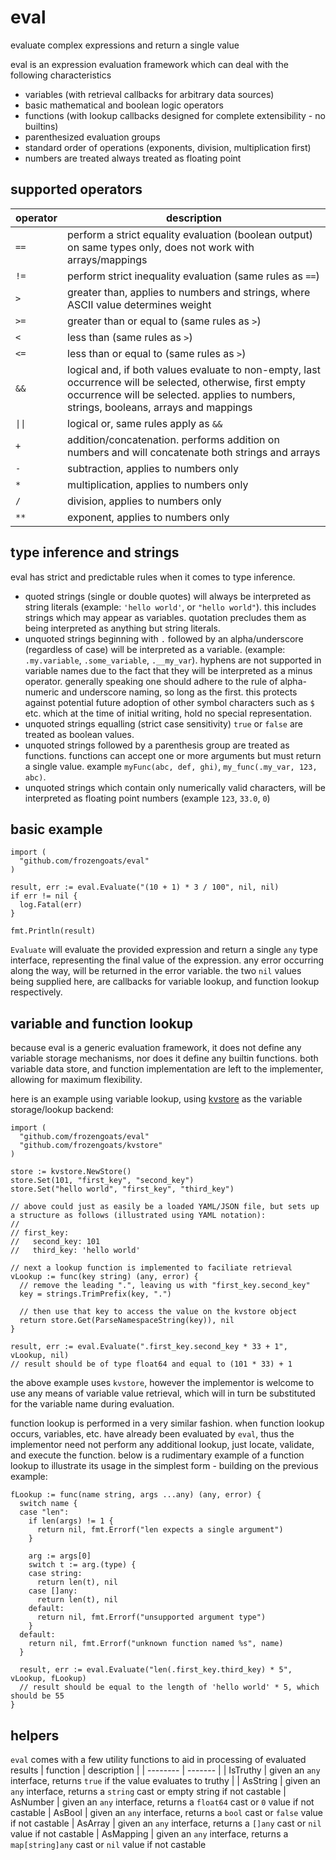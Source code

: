 # eval
evaluate complex expressions and return a single value

eval is an expression evaluation framework which can deal with the following characteristics
- variables (with retrieval callbacks for arbitrary data sources)
- basic mathematical and boolean logic operators
- functions (with lookup callbacks designed for complete extensibility - no builtins)
- parenthesized evaluation groups
- standard order of operations (exponents, division, multiplication first)
- numbers are treated always treated as floating point

## supported operators
| operator    | description |
| -------- | ------- |
| `==`  | perform a strict equality evaluation (boolean output) on same types only, does not work with arrays/mappings |
| `!=` | perform strict inequality evaluation (same rules as `==`) |
| `>` | greater than, applies to numbers and strings, where ASCII value determines weight |
| `>=` | greater than or equal to (same rules as `>`) |
| `<` | less than (same rules as `>`) |
| `<=` | less than or equal to (same rules as `>`) |
| `&&` | logical and, if both values evaluate to non-empty, last occurrence will be selected, otherwise, first empty occurrence will be selected.  applies to numbers, strings, booleans, arrays and mappings |
| `\|\|` | logical or, same rules apply as `&&` |
| `+` | addition/concatenation. performs addition on numbers and will concatenate both strings and arrays |
| `-` | subtraction, applies to numbers only |
| `*` | multiplication, applies to numbers only |
| `/` | division, applies to numbers only |
| `**` | exponent, applies to numbers only |

## type inference and strings
eval has strict and predictable rules when it comes to type inference.

- quoted strings (single or double quotes) will always be interpreted as string literals (example: `'hello world'`, or `"hello world"`).  this includes strings which may appear as variables.  quotation precludes them as being interpreted as anything but string literals.
- unquoted strings beginning with `.` followed by an alpha/underscore (regardless of case) will be interpreted as a variable.  (example: `.my.variable`, `.some_variable`, `.__my_var`).  hyphens are not supported in variable names due to the fact that they will be interpreted as a minus operator.  generally speaking one should adhere to the rule of alpha-numeric and underscore naming, so long as the first.  this protects against potential future adoption of other symbol characters such as `$` etc. which at the time of initial writing, hold no special representation.
- unquoted strings equalling (strict case sensitivity) `true` or `false` are treated as boolean values.
- unquoted strings followed by a parenthesis group are treated as functions.  functions can accept one or more arguments but must return a single value.  example `myFunc(abc, def, ghi)`, `my_func(.my_var, 123, abc)`.
- unquoted strings which contain only numerically valid characters, will be interpreted as floating point numbers (example `123`, `33.0`, `0`)

## basic example
```
import (
  "github.com/frozengoats/eval"
)

result, err := eval.Evaluate("(10 + 1) * 3 / 100", nil, nil)
if err != nil {
  log.Fatal(err)
}

fmt.Println(result)
```

`Evaluate` will evaluate the provided expression and return a single `any` type interface, representing the final value of the expression.  any error occurring along the way, will be returned in the error variable.  the two `nil` values being supplied here, are callbacks for variable lookup, and function lookup respectively.

## variable and function lookup
because eval is a generic evaluation framework, it does not define any variable storage mechanisms, nor does it define any builtin functions.  both variable data store, and function implementation are left to the implementer, allowing for maximum flexibility.

here is an example using variable lookup, using [kvstore](https://github.com/frozengoats/kvstore) as the variable storage/lookup backend:
```
import (
  "github.com/frozengoats/eval"
  "github.com/frozengoats/kvstore"
)

store := kvstore.NewStore()
store.Set(101, "first_key", "second_key")
store.Set("hello world", "first_key", "third_key")

// above could just as easily be a loaded YAML/JSON file, but sets up a structure as follows (illustrated using YAML notation):
//
// first_key:
//   second_key: 101
//   third_key: 'hello world'

// next a lookup function is implemented to faciliate retrieval
vLookup := func(key string) (any, error) {
  // remove the leading ".", leaving us with "first_key.second_key"
  key = strings.TrimPrefix(key, ".")

  // then use that key to access the value on the kvstore object
  return store.Get(ParseNamespaceString(key)), nil
}

result, err := eval.Evaluate(".first_key.second_key * 33 + 1", vLookup, nil)
// result should be of type float64 and equal to (101 * 33) + 1
```

the above example uses `kvstore`, however the implementor is welcome to use any means of variable value retrieval, which will in turn be substituted for the variable name during evaluation.

function lookup is performed in a very similar fashion.  when function lookup occurs, variables, etc. have already been evaluated by `eval`, thus the implementor need not perform any additional lookup, just locate, validate, and execute the function.  below is a rudimentary example of a function lookup to illustrate its usage in the simplest form - building on the previous example:

```
fLookup := func(name string, args ...any) (any, error) {
  switch name {
  case "len":
    if len(args) != 1 {
      return nil, fmt.Errorf("len expects a single argument")
    }

    arg := args[0]
    switch t := arg.(type) {
    case string:
      return len(t), nil
    case []any:
      return len(t), nil
    default:
      return nil, fmt.Errorf("unsupported argument type")
    }
  default:
    return nil, fmt.Errorf("unknown function named %s", name)
  }

  result, err := eval.Evaluate("len(.first_key.third_key) * 5", vLookup, fLookup)
  // result should be equal to the length of 'hello world' * 5, which should be 55
}
```

## helpers
`eval` comes with a few utility functions to aid in processing of evaluated results
| function   | description |
| -------- | ------- |
| IsTruthy | given an `any` interface, returns `true` if the value evaluates to truthy |
| AsString | given an `any` interface, returns a `string` cast or empty string if not castable
| AsNumber | given an `any` interface, returns a `float64` cast or `0` value if not castable
| AsBool | given an `any` interface, returns a `bool` cast or `false` value if not castable
| AsArray | given an `any` interface, returns a `[]any` cast or `nil` value if not castable
| AsMapping | given an `any` interface, returns a `map[string]any` cast or `nil` value if not castable